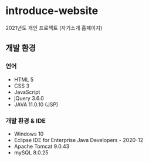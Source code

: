 # introduce-website

2021년도 개인 프로젝트 (자기소개 홈페이지)


## 개발 환경
### 언어
- HTML 5		
- CSS 3			
- JavaScript
- jQuery 3.6.0
- JAVA 11.0.10 (JSP)


### 개발 환경 & IDE
- Windows 10
- Eclipse IDE for Enterprise Java Developers - 2020-12
- Apache Tomcat 9.0.43
- mySQL 8.0.25


